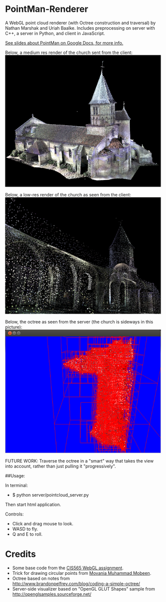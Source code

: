 PointMan-Renderer
=================

A WebGL point cloud renderer (with Octree construction and traversal) by Nathan Marshak and Uriah Baalke. Includes preprocessing on server with C++, a server in Python, and client in JavaScript.

[See slides about PointMan on Google Docs, for more info.](https://docs.google.com/presentation/d/1toQ5c5Mw_8D_hWouQqrb1SKOvAJjrxdFCHs503GID20/edit?usp=sharing)

Below, a medium res render of the church sent from the client:
![client_midres](screenshots/midres_church.png)

Below, a low-res render of the church as seen from the client:
![client_lowres](screenshots/lowres_church.png)

Below, the octree as seen from the server (the church is sideways in this picture):
![client_lowres](screenshots/church_octree.png)

FUTURE WORK: Traverse the octree in a "smart" way that takes the view into account, rather than just pulling it "progressively". 

##Usage:

In terminal:
  * $ python server/pointcloud_server.py

Then start html application.

Controls:
* Click and drag mouse to look.
* WASD to fly.
* Q and E to roll.
  
Credits
=================
* Some base code from the [CIS565 WebGL assignment](https://github.com/CIS565-Fall-2013).
* Trick for drawing circular points from [Movania Muhammad Mobeen](http://mmmovania.blogspot.com/2010/12/circular-point-sprites-in-opengl-33.html).
* Octree based on notes from http://www.brandonpelfrey.com/blog/coding-a-simple-octree/
* Server-side visualizer based on "OpenGL GLUT Shapes" sample from http://openglsamples.sourceforge.net/
